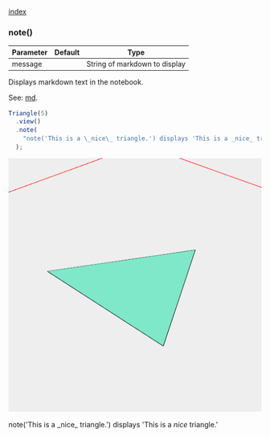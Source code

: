 [index](../../nb/api/index.md)
### note()
Parameter|Default|Type
---|---|---
message||String of markdown to display

Displays markdown text in the notebook.

See: [md](https://raw.githubusercontent.com/jsxcad/JSxCAD/master/nb/api/Assembly.md).

```JavaScript
Triangle(5)
  .view()
  .note(
    "note('This is a \_nice\_ triangle.') displays 'This is a _nice_ triangle.'"
  );
```

![Image](note.md.$2.png)

note('This is a \_nice\_ triangle.') displays 'This is a _nice_ triangle.'
